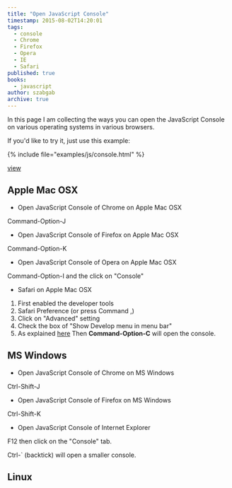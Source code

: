 ```yaml
---
title: "Open JavaScript Console"
timestamp: 2015-08-02T14:20:01
tags:
  - console
  - Chrome
  - Firefox
  - Opera
  - IE
  - Safari
published: true
books:
  - javascript
author: szabgab
archive: true
---
```



In this page I am collecting the ways you can open the JavaScript Console on various operating systems in various browsers.


If you'd like to try it, just use this example:

{% include file="examples/js/console.html" %}

[view](examples/js/console.html)


## Apple Mac OSX

* Open JavaScript Console of Chrome on Apple Mac OSX

Command-Option-J

* Open JavaScript Console of Firefox on Apple Mac OSX

Command-Option-K

* Open JavaScript Console of Opera on Apple Mac OSX

Command-Option-I   and the click on "Console"

* Safari on Apple Mac OSX

1. First enabled the developer tools
1. Safari Preference (or press Command ,)
1. Click on "Advanced" setting
1. Check the box of "Show Develop menu in menu bar"
1. As explained [here](https://developer.apple.com/library/mac/documentation/AppleApplications/Conceptual/Safari_Developer_Guide/GettingStarted/GettingStarted.html) Then **Command-Option-C** will open the console.


## MS Windows

* Open JavaScript Console of Chrome on MS Windows

Ctrl-Shift-J

* Open JavaScript Console of Firefox on MS Windows

Ctrl-Shift-K

* Open JavaScript Console of Internet Explorer

F12 then click on the "Console" tab.

Ctrl-`   (backtick) will open a smaller console.


## Linux


